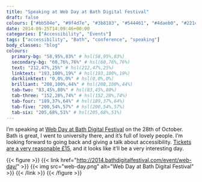```yaml
---
title: "Speaking at Web Day at Bath Digital Festival"
draft: false
colours: ["#bb584e", "#9f4d7e", "#3b8183", "#544461", "#4daeb0", "#221c28", "#ffffff"]
date: 2014-09-25T14:09:46+00:00
categories: ["Accessibility", "Events"]
tags: ["accessibility", "Bath", "conference", "speaking"]
body_classes: "blog"
colours:
  primary-bg: "58,95%,83%" # hsl(58,95%,83%)
  secondary-bg: "60,76%,76%" # hsl(60,76%,76%)
  text: "212,47%,25%" # hsl(212,47%,25%)
  linktext: "193,100%,19%" # hsl(193,100%,19%)
  darklinktext: "0,0%,0%" # hsl(0,0%,0%)
  brilliant: "208,100%,44%" # hsl(208,100%,44%)
  tab-two: "83,45%,80%" # hsl(83,45%,80%)
  tab-three: "152,28%,74%" # hsl(152,28%,74%)
  tab-four: "189,37%,64%" # hsl(189,37%,64%)
  tab-five: "200,54%,57%" # hsl(200,54%,57%)
  tab-six: "205,68%,51%" # hsl(205,68%,51%)
---
```


I’m speaking at [Web Day at Bath Digital Festival](http://2014.bathdigitalfestival.com/event/web-day/) on the 28th of October. Bath is great, I went to university there, and it’s full of lovely people. I’m looking forward to going back and giving a talk about accessibility. [Tickets are a very reasonable £15](https://www.eventbrite.co.uk/e/web-day-tickets-13137878749), and it looks like it’ll be a very interesting day.

{{< figure >}}
  {{< link href="http://2014.bathdigitalfestival.com/event/web-day/" >}}
  	{{< img src="web-day.png" alt="Web Day at Bath Digital Festival" >}}
  {{< /link >}}
{{< /figure >}}

